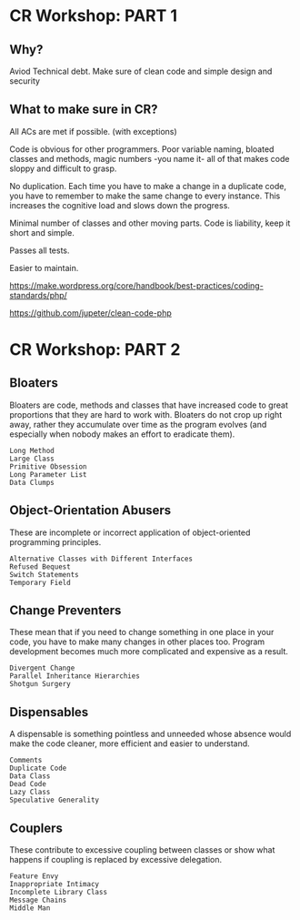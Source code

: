 # CR Workshop: PART 1

## Why?
Aviod Technical debt. 
Make sure of clean code and simple design and security

## What to make sure in CR?
All ACs are met if possible. (with exceptions)

Code is obvious for other programmers.
Poor variable naming, bloated classes and methods, magic numbers -you name it- all of that makes code sloppy and difficult to grasp.

No duplication.
Each time you have to make a change in a duplicate code, you have to remember to make the same change to every instance. This increases the cognitive load and slows down the progress.

Minimal number of classes and other moving parts.
Code is liability, keep it short and simple.

Passes all tests.

Easier to maintain.

https://make.wordpress.org/core/handbook/best-practices/coding-standards/php/

https://github.com/jupeter/clean-code-php


# CR Workshop: PART 2

## Bloaters

Bloaters are code, methods and classes that have increased code to great proportions that they are hard to work with. Bloaters do not crop up right away, rather they accumulate over time as the program evolves (and especially when nobody makes an effort to eradicate them).

    Long Method
    Large Class
    Primitive Obsession
    Long Parameter List
    Data Clumps

## Object-Orientation Abusers

These are incomplete or incorrect application of object-oriented programming principles.

    Alternative Classes with Different Interfaces
    Refused Bequest
    Switch Statements
    Temporary Field

## Change Preventers

These mean that if you need to change something in one place in your code, you have to make many changes in other places too. Program development becomes much more complicated and expensive as a result.

    Divergent Change
    Parallel Inheritance Hierarchies
    Shotgun Surgery

## Dispensables

A dispensable is something pointless and unneeded whose absence would make the code cleaner, more efficient and easier to understand.

    Comments
    Duplicate Code
    Data Class
    Dead Code
    Lazy Class
    Speculative Generality

## Couplers

These contribute to excessive coupling between classes or show what happens if coupling is replaced by excessive delegation.

    Feature Envy
    Inappropriate Intimacy
    Incomplete Library Class
    Message Chains
    Middle Man

